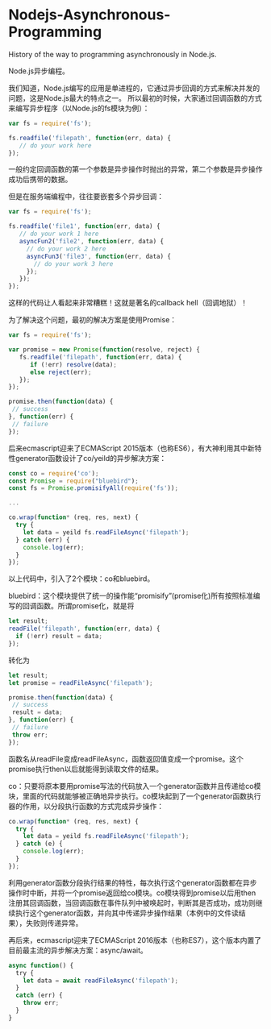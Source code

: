 # Nodejs-Asynchronous-Programming
History of the way to programming asynchronously in Node.js.

Node.js异步编程。

我们知道，Node.js编写的应用是单进程的，它通过异步回调的方式来解决并发的问题，这是Node.js最大的特点之一。
所以最初的时候，大家通过回调函数的方式来编写异步程序（以Node.js的fs模块为例）：
```javascript
var fs = require('fs');

fs.readfile('filepath', function(err, data) {
   // do your work here
});
```
一般约定回调函数的第一个参数是异步操作时抛出的异常，第二个参数是异步操作成功后携带的数据。

但是在服务端编程中，往往要嵌套多个异步回调：
```javascript
var fs = require('fs');

fs.readfile('file1', function(err, data) {
   // do your work 1 here
   asyncFun2('file2', function(err, data) {
     // do your work 2 here
     asyncFun3('file3', function(err, data) {
       // do your work 3 here  
     });
   });
});
```
这样的代码让人看起来非常糟糕！这就是著名的callback hell（回调地狱）！

为了解决这个问题，最初的解决方案是使用Promise：
```javascript
var fs = require('fs');

var promise = new Promise(function(resolve, reject) {
   fs.readfile('filepath', function(err, data) {
      if (!err) resolve(data);
      else reject(err);
   });
});

promise.then(function(data) {
 // success
}, function(err) {
 // failure
});
```
后来ecmascript迎来了ECMAScript 2015版本（也称ES6），有大神利用其中新特性generator函数设计了co/yeild的异步解决方案：
```javascript
const co = require('co');
const Promise = require("bluebird");
const fs = Promise.promisifyAll(require('fs'));

...

co.wrap(function* (req, res, next) { 
  try {
    let data = yeild fs.readFileAsync('filepath');
  } catch (err) {
    console.log(err);
  }
});
```
以上代码中，引入了2个模块：co和bluebird。

bluebird：这个模块提供了统一的操作能“promisify”(promise化)所有按照标准编写的回调函数。所谓promise化，就是将
```javascript
let result;
readFile('filepath', function(err, data) {
  if (!err) result = data;
});
```
转化为
```javascript
let result;
let promise = readFileAsync('filepath');

promise.then(function(data) {
 // success
 result = data;
}, function(err) {
 // failure
 throw err;
});
```
函数名从readFile变成readFileAsync，函数返回值变成一个promise。这个promise执行then以后就能得到读取文件的结果。

co：只要将原本要用promise写法的代码放入一个generator函数并且传递给co模块，里面的代码就能够被正确地异步执行。co模块起到了一个generator函数执行器的作用，以分段执行函数的方式完成异步操作：
```javascript
co.wrap(function* (req, res, next) { 
  try {
    let data = yeild fs.readFileAsync('filepath');
  } catch (e) {
    console.log(err);
  }
});
```
利用generator函数分段执行结果的特性，每次执行这个generator函数都在异步操作时中断，并将一个promise返回给co模块。co模块得到promise以后用then注册其回调函数，当回调函数在事件队列中被唤起时，判断其是否成功，成功则继续执行这个generator函数，并向其中传递异步操作结果（本例中的文件读结果），失败则传递异常。

再后来，ecmascript迎来了ECMAScript 2016版本（也称ES7），这个版本内置了目前最主流的异步解决方案：async/await。
```javascript
async function() {
  try {
    let data = await readFileAsync('filepath');
  }
  catch (err) {
    throw err;
  }
}
```
